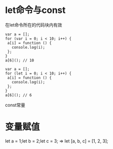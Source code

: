 # let命令与const

在let命令所在的代码块内有效
  
  
 ```
var a = [];
for (var i = 0; i < 10; i++) {
  a[i] = function () {
    console.log(i);
  };
}
a[6](); // 10

var a = [];
for (let i = 0; i < 10; i++) {
  a[i] = function () {
    console.log(i);
  };
}
a[6](); // 6
```

const常量

# 变量赋值

let a = 1;let b = 2;let c = 3;  =>  let [a, b, c] = [1, 2, 3];
